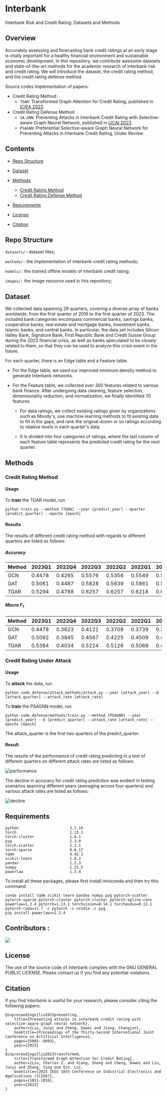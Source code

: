 # Interbank
Interbank Risk and Credit Rating: Datasets and Methods

## Overview
Accurately assessing and forecasting bank credit ratings at an early stage is vitally important for a healthy financial environment and sustainable economic development. 
In this repository, we contribute awesome datasets and state-of-the-art methods for the academic research of interbank risk and credit rating. 
We will introduce the dataset, the credit rating method, and the credit rating defense method.

Source codes implementation of papers:

- Credit Rating Method:
  - `TGAR`: Transformed Graph Attention for Credit Rating, published in [ICIEA 2023](https://ieeexplore.ieee.org/document/10241546). 
- Credit Rating Defense Method
  - `SA-GNN`: Preventing Attacks in Interbank Credit Rating with Selective-aware Graph Neural Network, published in [IJCAI 2023](https://www.ijcai.org/proceedings/2023/0675.pdf). 
  - `PSAGNN`: Preferential Selective-aware Graph Neural Network for Preventing Attacks in Interbank Credit Rating, Under Review. 

## Contents

- [Repo Structure](#repo-structure)
- [Dataset](#dataset)
- [Methods](#Methods)
  - [Credit Rating Method](#credit-rating-method)
  - [Credit Rating Defense Method](#credit-rating-defense-method)

- [Requirements](#requirements) 
- [License](#license) 
- [Citation](#citation) 

## Repo Structure

`datasets/:` dataset files;

`methods/:` the implementation of interbank credit rating methods;

`models/:` the trained offline models of interbank credit rating;

`images/:` the image resource used in this repository;

## Dataset

We collected data spanning 29 quarters, covering a diverse array of banks worldwide, from the first quarter of 2016 to the first quarter of 2023. The included bank categories encompass commercial banks, savings banks, cooperative banks, real estate and mortgage banks, investment banks, Islamic banks, and central banks. In particular, the data set includes Silicon Valley Bank, Signature Bank, First Republic Bank and Credit Suisse Group during the 2023 financial crisis, as well as banks speculated to be closely related to them, so that they can be used to analyze this crisis event in the future.

For each quarter, there is an Edge table and a Feature table. 

+ For the Edge table, we used our improved minimum density method to generate Interbank networks. 

+ For the Feature table, we collected over 300 features related to various bank finance. After undergoing data cleaning, feature selection, dimensionality reduction, and normalization, we finally identified 70 features. 

  + For data ratings, we collect existing ratings given by organizations such as Moody's, use machine learning methods to fit existing data to fill in the gaps, and rank the original dozen or so ratings according to relative levels in each quarter's data. 
  
  + It is divided into four categories of ratings, where the last column of each feature table represents the predicted credit rating for the next quarter.

## Methods

### Credit Rating Method

#### Usage

To **train** the TGAR model, run
```
python train.py --method [TGRA] --year [predict_year] --quarter [predict_quarter] --epochs [epoch]
```

#### Results

The results of different credit rating method with regards to different quarters are listed as follows:

##### Accuracy

| Method | 2023Q1 | 2022Q4 | 2022Q3 | 2022Q2 | 2022Q1 | 2021Q4 | 2021Q3 | 2021Q2 | 2021Q1 | 2020Q4 | 2020Q3 | 2020Q2 | 2020Q1 | 2019Q4 | 2019Q3 | 2019Q2 | 2019Q1 |
| ------ | ------ | ------ | ------ | ------ | ------ | ------ | ------ | ------ | ------ | ------ | ------ | ------ | ------ | ------ | ------ | ------ | ------ |
| GCN    | 0.4478 | 0.4265 | 0.5576 | 0.5356 | 0.5549 | 0.5624 | 0.5485 | 0.4938 | 0.5395 | 0.5507 | 0.3836 | 0.5747 | 0.4967 | 0.5301 | 0.5626 | 0.6347 | 0.6273 |
| GAT    | 0.5061 | 0.4487 | 0.5828 | 0.5639 | 0.5861 | 0.5789 | 0.5820 | 0.5444 | 0.5785 | 0.5952 | 0.4804 | 0.5266 | 0.4997 | 0.5466 | 0.5850 | 0.6646 | 0.6471 |
| TGAR   | 0.5294 | 0.4788 | 0.6257 | 0.6257 | 0.6218 | 0.6198 | 0.5987 | 0.5701 | 0.6290 | 0.6198 | 0.6079 | 0.6117 | 0.5136 | 0.5686 | 0.6053 | 0.6952 | 0.6699 |

##### Macro $F_1$

| Method | 2023Q1 | 2022Q4 | 2022Q3 | 2022Q2 | 2022Q1 | 2021Q4 | 2021Q3 | 2021Q2 | 2021Q1 | 2020Q4 | 2020Q3 | 2020Q2 | 2020Q1 | 2019Q4 | 2019Q3 | 2019Q2 | 2019Q1 |
| ------ | ------ | ------ | ------ | ------ | ------ | ------ | ------ | ------ | ------ | ------ | ------ | ------ | ------ | ------ | ------ | ------ | ------ |
| GCN    | 0.4478 | 0.3623 | 0.4121 | 0.3708 | 0.3739 | 0.3954 | 0.4046 | 0.3786 | 0.3876 | 0.4095 | 0.5340 | 0.5089 | 0.4169 | 0.4278 | 0.4124 | 0.44282 | 0.4374 |
| GAT    | 0.5092 | 0.3845 | 0.4567 | 0.4225 | 0.4509 | 0.4348 | 0.4473 | 0.4349 | 0.4410 | 0.4742 | 0.5732 | 0.5864 | 0.4219 | 0.4554 | 0.4759 | 0.4969 | 0.5236 |
| TGAR   | 0.5384 | 0.4034 | 0.5224 | 0.5126 | 0.5069 | 0.4868 | 0.4834 | 0.4700 | 0.4857 | 0.5082 | 0.5077 | 0.5651 | 0.4623 | 0.4778 | 0.5287 | 0.5861 | 0.4898 |

### Credit Rating Under Attack

#### Usage

To **attack** the data, run
```
python code_defense/attack_methods/attack.py --year [attack_year] --Q [attack_quarter] --attack_rate [attack_rate]
```

To **train** the PSAGNN model, run
```
python code_defense/methods/train.py --method [PSAGNN] --year [predict_year] --Q [predict_quarter] --attack_rate [attack_rate] --epochs [epoch]
```

The attack_quarter is the first two quarters of the predict_quarter.

#### Result

The results of the performance of credit rating predicting in a test of different quarters on different attack rates are listed as follows:

![performance](/images/performance.png "performance")

The decline in accuracy for credit rating prediction was evident in testing scenarios spanning different years (averaging across four quarters) and
various attack rates are listed as follows:

![decline](/images/decline.png "decline")




## Requirements

```
python                       3.7.16
torch                        1.13.1
torch-cluster                1.6.1
pyg                          2.3.0
torch-scatter                2.1.1
torch-sparse                 0.6.17
tqdm                         4.42.1
scikit-learn                 1.0.2
pandas                       1.2.3
numpy                        1.21.5
powerlaw                     1.3.4
```

To install all these packages, please first install miniconda and then try this command:

```
conda install tqdm scikit-learn pandas numpy pyg pytorch-scatter pytorch-sparse pytorch-cluster pytorch-cluster pytorch-spline-conv powerlaw=1.3.4 pytorch=1.13.1 torchvision=0.14.1 torchaudio=0.13.1 pytorch-cuda=11.7 -c pytorch -c nvidia -c pyg
pip install powerlaw==1.3.4
```

## Contributors :
<a href="https://github.com/AI4Risk/interbank/graphs/contributors">
  <img src="https://contrib.rocks/image?repo=AI4Risk/interbank" />
</a>



## License

The use of the source code of interbank complies with the GNU GENERAL PUBLIC LICENSE.
Please contact us if you find any potential violations. 

## Citation

If you find *Interbank* is useful for your research, please consider citing the following papers:

```
@inproceedings{liu2023preventing,
    title={Preventing attacks in interbank credit rating with selective-aware graph neural network},
    author={Liu, Junyi and Cheng, Dawei and Jiang, Changjun},
    booktitle={Proceedings of the Thirty-Second International Joint Conference on Artificial Intelligence},
    pages={6085--6093},
    year={2023}
}
@inproceedings{liu2023transformed,
    title={Transformed Graph Attention for Credit Rating},
    author={Liu, Charles Z. and Xiang, Sheng and Cheng, Dawei and Liu, Junyi and Zhang, Ying and Qin, Lu},
    booktitle={2023 IEEE 18th Conference on Industrial Electronics and Applications (ICIEA)},
    pages={1011-1016},
    year={2023}
}
```

## 